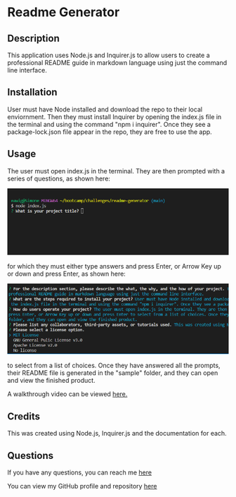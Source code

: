 # Readme Generator


## Description
This application uses Node.js and Inquirer.js to allow users to create a professional README guide in markdown language using just the command line interface.

## Installation
User must have Node installed and download the repo to their local enviornment. Then they must install Inquirer by opening the index.js file in the terminal and using the command "npm i inquirer". Once they see a package-lock.json file appear in the repo, they are free to use the app.

## Usage
The user must open index.js in the terminal. They are then prompted with a series of questions, as shown here:

![Screenshot of first prompt](./images/Screenshot_20221208_053815.png) 

for which they must either type answers and press Enter, or Arrow Key up or down and press Enter, as shown here:

![Screenshot of multiple choice prompt](./images/Screenshot_20221208_054008.png) 

to select from a list of choices. Once they have answered all the prompts, their README file is generated in the "sample" folder, and they can open and view the finished product. 

A walkthrough video can be viewed [here.](https://drive.google.com/file/d/1w8f-LscFGFF1HKfLqTfRb9XFfuhVt5C8/view)

## Credits
This was created using Node.js, Inquirer.js and the documentation for each.    

## Questions
If you have any questions, you can reach me [here](mailto:ea.wiggans@gmail.com)

You can view my GitHub profile and repository [here](https://github.com/eawiggans)

